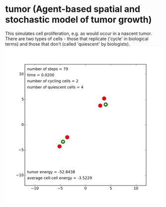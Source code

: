 tumor (Agent-based spatial and stochastic model of tumor growth)
======



This simulates cell proliferation, e.g. as would occur in a nascent tumor. There are two types of cells - those that replicate ('cycle' in biological terms) and those that don't (called 'quiescent' by biologists). 
 <img src="data/tumor.gif"> 
